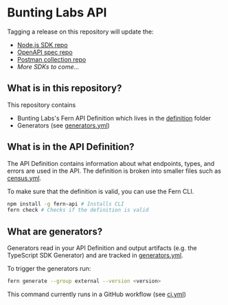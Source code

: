 # Bunting Labs API

Tagging a release on this repository will update the:

- [Node.js SDK repo](https://github.com/fern-buntinglabs/buntinglabs-node)
- [OpenAPI spec repo](https://github.com/fern-buntinglabs/buntinglabs-openapi)
- [Postman collection repo](https://github.com/fern-buntinglabs/buntinglabs-postman)
- _More SDKs to come..._

## What is in this repository?

This repository contains

- Bunting Labs's Fern API Definition which lives in the [definition](./fern/api/definition/) folder
- Generators (see [generators.yml](./fern/api/generators.yml))

## What is in the API Definition?

The API Definition contains information about what endpoints, types, and errors are used in the API. The definition is broken into smaller files such as [census.yml](fern/api/definition/census.yml).

To make sure that the definition is valid, you can use the Fern CLI.

```bash
npm install -g fern-api # Installs CLI
fern check # Checks if the definition is valid
```

## What are generators?

Generators read in your API Definition and output artifacts (e.g. the TypeScript SDK Generator) and are tracked in [generators.yml](./fern/api/generators.yml).

To trigger the generators run:

```bash
fern generate --group external --version <version>
```

This command currently runs in a GitHub workflow (see [ci.yml](.github/workflows/ci.yml#L32))
